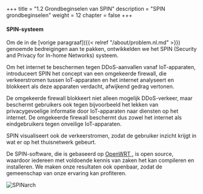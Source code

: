 +++
title = "1.2 Grondbeginselen van SPIN"
description = "SPIN grondbeginselen"
weight = 12
chapter = false
+++

#### SPIN-systeem
Om de in de [vorige paragraaf]({{< relref "/about/problem.nl.md" >}}) genoemde bedreigingen aan te pakken, ontwikkelden we het SPIN (Security and Privacy for In-home Networks) systeem. 

Om het internet te beschermen tegen DDoS-aanvallen vanaf IoT-apparaten, introduceert SPIN het concept van een omgekeerde firewall, die verkeerstromen tussen IoT-apparaten en het internet analyseert en blokkeert als deze apparaten verdacht, afwijkend gedrag vertonen.

De omgekeerde firewall blokkeert niet alleen mogelijk DDoS-verkeer, maar beschermt gebruikers ook tegen bijvoorbeeld het lekken van privacygevoelige informatie door IoT-apparaten naar diensten op het internet. De omgekeerde firewall beschermt dus zowel het internet als eindgebruikers tegen onveilige IoT-apparaten.

SPIN visualiseert ook de verkeerstromen, zodat de gebruiker inzicht krijgt in wat er op het thuisnetwerk gebeurt.

De SPIN-software, die is gebaseerd op [OpenWRT <i class='fa fa-link'></i>](https://openwrt.org/ "OpenWRT website"), is open source, waardoor iedereen met voldoende kennis van zaken het kan compileren en installeren. We maken onze resultaten ook openbaar, zodat de gemeenschap van onze ervaring kan profiteren.

![SPINarch](/images/SPIN_Architecture.png?width=40pc&classes=shadow "SPIN architectuur")
